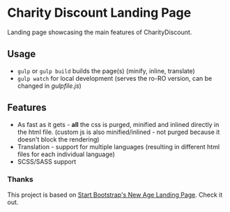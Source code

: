 # Charity Discount Landing Page

Landing page showcasing the main features of CharityDiscount.

## Usage

- `gulp` or `gulp build` builds the page(s) (minify, inline, translate)
- `gulp watch` for local development (serves the ro-RO version, can be changed in _gulpfile.js_)

## Features

- As fast as it gets - **all** the css is purged, minified and inlined directly in the html file. (custom js is also minified/inlined - not purged because it doesn't block the rendering)
- Translation - support for multiple languages (resulting in different html files for each individual language)
- SCSS/SASS support

### Thanks

This project is based on [Start Bootstrap's New Age Landing Page](https://startbootstrap.com/themes/new-age/). Check it out.
